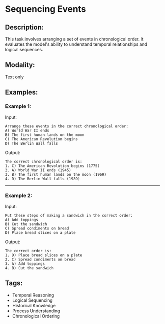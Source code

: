 # Sequencing Events

## Description:
This task involves arranging a set of events in chronological order. It evaluates the model's ability to understand temporal relationships and logical sequences.

## Modality:
Text only

## Examples:

### Example 1:

Input:

```
Arrange these events in the correct chronological order:
A) World War II ends
B) The first human lands on the moon
C) The American Revolution begins
D) The Berlin Wall falls
```

Output:

```
The correct chronological order is:
1. C) The American Revolution begins (1775)
2. A) World War II ends (1945)
3. B) The first human lands on the moon (1969)
4. D) The Berlin Wall falls (1989)
```

---

### Example 2:

Input:

```
Put these steps of making a sandwich in the correct order:
A) Add toppings
B) Cut the sandwich
C) Spread condiments on bread
D) Place bread slices on a plate
```

Output:

```
The correct order is:
1. D) Place bread slices on a plate
2. C) Spread condiments on bread
3. A) Add toppings
4. B) Cut the sandwich
```

## Tags:
- Temporal Reasoning
- Logical Sequencing
- Historical Knowledge
- Process Understanding
- Chronological Ordering